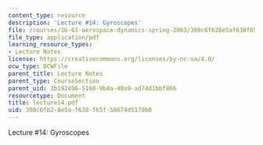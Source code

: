 ```yaml
---
content_type: resource
description: 'Lecture #14: Gyroscopes'
file: /courses/16-61-aerospace-dynamics-spring-2003/308c6fb28e5af638f65f58674d5170b0_lecture14.pdf
file_type: application/pdf
learning_resource_types:
- Lecture Notes
license: https://creativecommons.org/licenses/by-nc-sa/4.0/
ocw_type: OCWFile
parent_title: Lecture Notes
parent_type: CourseSection
parent_uid: 3b192496-5160-9b4a-40a9-ad74d1bbf866
resourcetype: Document
title: lecture14.pdf
uid: 308c6fb2-8e5a-f638-f65f-58674d5170b0
---
```

Lecture #14: Gyroscopes